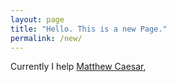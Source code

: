 ```yaml
---
layout: page
title: "Hello. This is a new Page."
permalink: /new/
---
```


Currently I help [Matthew Caesar](https://caesar.web.engr.illinois.edu/),
